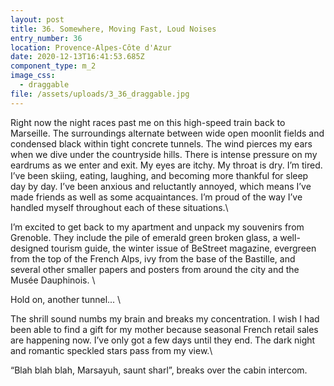 ```yaml
---
layout: post
title: 36. Somewhere, Moving Fast, Loud Noises
entry_number: 36
location: Provence-Alpes-Côte d'Azur
date: 2020-12-13T16:41:53.685Z
component_type: m_2
image_css:
  - draggable
file: /assets/uploads/3_36_draggable.jpg
---
```

Right now the night races past me on this high-speed train back to Marseille. The surroundings alternate between wide open moonlit fields and condensed black within tight concrete tunnels. The wind pierces my ears when we dive under the countryside hills. There is intense pressure on my eardrums as we enter and exit. My eyes are itchy. My throat is dry. I’m tired. I’ve been skiing, eating, laughing, and becoming more thankful for sleep day by day. I’ve been anxious and reluctantly annoyed, which means I’ve made friends as well as some acquaintances. I’m proud of the way I’ve handled myself throughout each of these situations.\

I’m excited to get back to my apartment and unpack my souvenirs from Grenoble. They include the pile of emerald green broken glass, a well-designed tourism guide, the winter issue of BeStreet magazine, evergreen from the top of the French Alps, ivy from the base of the Bastille, and several other smaller papers and posters from around the city and the Musée Dauphinois. \

Hold on, another tunnel... \

The shrill sound numbs my brain and breaks my concentration. I wish I had been able to find a gift for my mother because seasonal French retail sales are happening now. I’ve only got a few days until they end. The dark night and romantic speckled stars pass from my view.\

“Blah blah blah, Marsayuh, saunt sharl”, breaks over the cabin intercom.